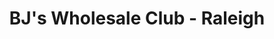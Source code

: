 ---
title: "BJ's Wholesale Club - Raleigh"
url: /garner/bjs-wholesale-club-raleigh/
shop: wholesale
---